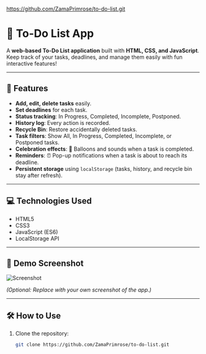 https://github.com/ZamaPrimrose/to-do-list.git
# 📝 To-Do List App

A **web-based To-Do List application** built with **HTML, CSS, and JavaScript**.  
Keep track of your tasks, deadlines, and manage them easily with fun interactive features!

---

## 🚀 Features

- **Add, edit, delete tasks** easily.
- **Set deadlines** for each task.
- **Status tracking**: In Progress, Completed, Incomplete, Postponed.
- **History log**: Every action is recorded.
- **Recycle Bin**: Restore accidentally deleted tasks.
- **Task filters**: Show All, In Progress, Completed, Incomplete, or Postponed tasks.
- **Celebration effects**: 🎉 Balloons and sounds when a task is completed.
- **Reminders**: ⏰ Pop-up notifications when a task is about to reach its deadline.
- **Persistent storage** using `localStorage` (tasks, history, and recycle bin stay after refresh).

---

## 💻 Technologies Used

- HTML5
- CSS3
- JavaScript (ES6)
- LocalStorage API

---

## 📸 Demo Screenshot

![Screenshot](screenshot.png)

*(Optional: Replace with your own screenshot of the app.)*

---

## 🛠️ How to Use

1. Clone the repository:
   ```bash
   git clone https://github.com/ZamaPrimrose/to-do-list.git
